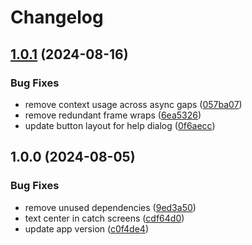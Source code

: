 # Changelog

## [1.0.1](https://github.com/dy0gu/cubik/compare/v1.0.0...v1.0.1) (2024-08-16)


### Bug Fixes

* remove context usage across async gaps ([057ba07](https://github.com/dy0gu/cubik/commit/057ba07fb8e5d90d9c264d40097b836876422935))
* remove redundant frame wraps ([6ea5326](https://github.com/dy0gu/cubik/commit/6ea53267b8d0abcb8fb0c8524bb00a359f734a0c))
* update button layout for help dialog ([0f6aecc](https://github.com/dy0gu/cubik/commit/0f6aecc0a3129751dd5a078bb7951a9520ecda80))

## 1.0.0 (2024-08-05)


### Bug Fixes

* remove unused dependencies ([9ed3a50](https://github.com/dy0gu/cubik/commit/9ed3a500af4b87036d3550cc3d2ebf78c2f5a8f6))
* text center in catch screens ([cdf64d0](https://github.com/dy0gu/cubik/commit/cdf64d03f0e06315acf7f41ff9636e660a6091ca))
* update app version ([c0f4de4](https://github.com/dy0gu/cubik/commit/c0f4de466818e13199f2ce5b3be0f6ff00e44a97))
